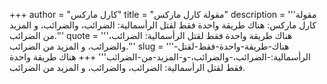 +++
author = "كارل ماركس"
title = "مقولة كارل ماركس"
description = '''مقولة كارل ماركس: هناك طريقة واحدة فقط لقتل الرأسمالية: الضرائب، والضرائب، و المزيد من الضرائب.'''
quote = '''هناك طريقة واحدة فقط لقتل الرأسمالية: الضرائب، والضرائب، و المزيد من الضرائب.'''
slug = '''هناك-طريقة-واحدة-فقط-لقتل-الرأسمالية:-الضرائب،-والضرائب،-و-المزيد-من-الضرائب'''
+++
هناك طريقة واحدة فقط لقتل الرأسمالية: الضرائب، والضرائب، و المزيد من الضرائب.
